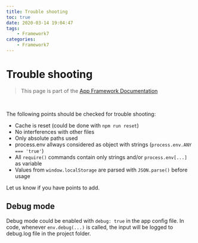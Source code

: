 ```yaml
---
title: Trouble shooting
toc: true
date: 2020-03-14 19:04:47
tags:
	- Framework7
categories:
	- Framework7
---
```


# Trouble shooting

> This page is part of the [App Framework Documentation](../DOCUMENTATION.md)

<br />

The following points should be checked for trouble shooting:

- Cache is reset (could be done with `npm run reset`)
- No interferences with other files
- Only absolute paths used
- process.env allways considered as object with strings (`process.env.ANY === 'true'`)
- All `require()` commands contain only strings and/or `process.env[...]` as variable
- Values from `window.localStorage` are parsed with `JSON.parse()` before usage

Let us know if you have points to add.

## Debug mode

Debug mode could be enabled with `debug: true` in the app config file. In code, whenever `env.debug(...)` is called, the input will be logged to debug.log file in the project folder.
